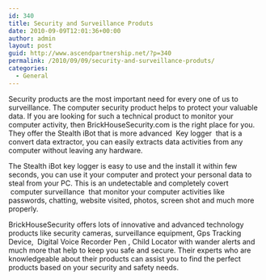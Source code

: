 ```yaml
---
id: 340
title: Security and Surveillance Produts
date: 2010-09-09T12:01:36+00:00
author: admin
layout: post
guid: http://www.ascendpartnership.net/?p=340
permalink: /2010/09/09/security-and-surveillance-produts/
categories:
  - General
---
```

Security products are the most important need for every one of us to surveillance. The computer security product helps to protect your valuable data. If you are looking for such a technical product to monitor your computer activity, then BrickHouseSecurity.com is the right place for you. They offer the Stealth iBot that is more advanced &nbsp;Key logger&nbsp; that is a convert data extractor, you can easily extracts data activities from any computer without leaving any hardware.

The Stealth iBot key logger is easy to use and the install it within few seconds, you can use it your computer and protect your personal data to steal from your PC. This is an undetectable and completely covert &nbsp;computer surveillance&nbsp; that monitor your computer activities like passwords, chatting, website visited, photos, screen shot and much more properly.

BrickHouseSecurity offers lots of innovative and advanced technology products like security cameras, surveillance equipment, Gps Tracking Device, &nbsp;Digital Voice Recorder Pen&nbsp;, Child Locator with wander alerts and much more that help to keep you safe and secure. Their experts who are knowledgeable about their products can assist you to find the perfect products based on your security and safety needs.